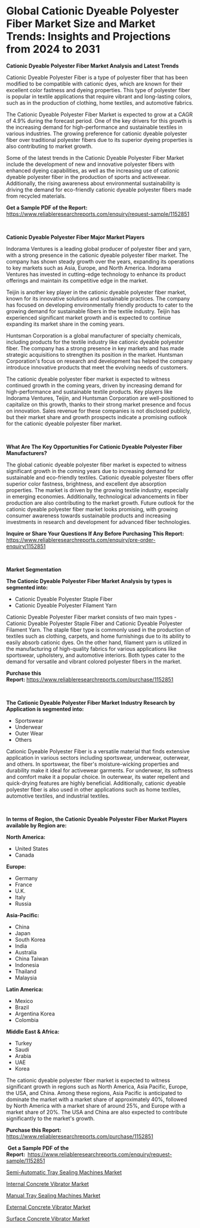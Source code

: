 <p><h1>Global Cationic Dyeable Polyester Fiber Market Size and Market Trends: Insights and Projections from 2024 to 2031</h1></p><p><strong>Cationic Dyeable Polyester Fiber Market Analysis and Latest Trends</strong></p>
<p><p>Cationic Dyeable Polyester Fiber is a type of polyester fiber that has been modified to be compatible with cationic dyes, which are known for their excellent color fastness and dyeing properties. This type of polyester fiber is popular in textile applications that require vibrant and long-lasting colors, such as in the production of clothing, home textiles, and automotive fabrics.</p><p>The Cationic Dyeable Polyester Fiber Market is expected to grow at a CAGR of 4.9% during the forecast period. One of the key drivers for this growth is the increasing demand for high-performance and sustainable textiles in various industries. The growing preference for cationic dyeable polyester fiber over traditional polyester fibers due to its superior dyeing properties is also contributing to market growth.</p><p>Some of the latest trends in the Cationic Dyeable Polyester Fiber Market include the development of new and innovative polyester fibers with enhanced dyeing capabilities, as well as the increasing use of cationic dyeable polyester fiber in the production of sports and activewear. Additionally, the rising awareness about environmental sustainability is driving the demand for eco-friendly cationic dyeable polyester fibers made from recycled materials.</p></p>
<p><strong>Get a Sample PDF of the Report:&nbsp;</strong> <a href="https://www.reliableresearchreports.com/enquiry/request-sample/1152851">https://www.reliableresearchreports.com/enquiry/request-sample/1152851</a></p>
<p>&nbsp;</p>
<p><strong>Cationic Dyeable Polyester Fiber Major Market Players</strong></p>
<p><p>Indorama Ventures is a leading global producer of polyester fiber and yarn, with a strong presence in the cationic dyeable polyester fiber market. The company has shown steady growth over the years, expanding its operations to key markets such as Asia, Europe, and North America. Indorama Ventures has invested in cutting-edge technology to enhance its product offerings and maintain its competitive edge in the market.</p><p>Teijin is another key player in the cationic dyeable polyester fiber market, known for its innovative solutions and sustainable practices. The company has focused on developing environmentally friendly products to cater to the growing demand for sustainable fibers in the textile industry. Teijin has experienced significant market growth and is expected to continue expanding its market share in the coming years.</p><p>Huntsman Corporation is a global manufacturer of specialty chemicals, including products for the textile industry like cationic dyeable polyester fiber. The company has a strong presence in key markets and has made strategic acquisitions to strengthen its position in the market. Huntsman Corporation's focus on research and development has helped the company introduce innovative products that meet the evolving needs of customers.</p><p>The cationic dyeable polyester fiber market is expected to witness continued growth in the coming years, driven by increasing demand for high-performance and sustainable textile products. Key players like Indorama Ventures, Teijin, and Huntsman Corporation are well-positioned to capitalize on this growth, thanks to their strong market presence and focus on innovation. Sales revenue for these companies is not disclosed publicly, but their market share and growth prospects indicate a promising outlook for the cationic dyeable polyester fiber market.</p></p>
<p>&nbsp;</p>
<p><strong>What Are The Key Opportunities For Cationic Dyeable Polyester Fiber Manufacturers?</strong></p>
<p><p>The global cationic dyeable polyester fiber market is expected to witness significant growth in the coming years due to increasing demand for sustainable and eco-friendly textiles. Cationic dyeable polyester fibers offer superior color fastness, brightness, and excellent dye absorption properties. The market is driven by the growing textile industry, especially in emerging economies. Additionally, technological advancements in fiber production are also contributing to the market growth. Future outlook for the cationic dyeable polyester fiber market looks promising, with growing consumer awareness towards sustainable products and increasing investments in research and development for advanced fiber technologies.</p></p>
<p><strong>Inquire or Share Your Questions If Any Before Purchasing This Report:</strong> <a href="https://www.reliableresearchreports.com/enquiry/pre-order-enquiry/1152851">https://www.reliableresearchreports.com/enquiry/pre-order-enquiry/1152851</a></p>
<p>&nbsp;</p>
<p><strong>Market Segmentation</strong></p>
<p><strong>The Cationic Dyeable Polyester Fiber Market Analysis by types is segmented into:</strong></p>
<p><ul><li>Cationic Dyeable Polyester Staple Fiber</li><li>Cationic Dyeable Polyester Filament Yarn</li></ul></p>
<p><p>Cationic Dyeable Polyester Fiber market consists of two main types - Cationic Dyeable Polyester Staple Fiber and Cationic Dyeable Polyester Filament Yarn. The staple fiber type is commonly used in the production of textiles such as clothing, carpets, and home furnishings due to its ability to easily absorb cationic dyes. On the other hand, filament yarn is utilized in the manufacturing of high-quality fabrics for various applications like sportswear, upholstery, and automotive interiors. Both types cater to the demand for versatile and vibrant colored polyester fibers in the market.</p></p>
<p><strong>Purchase this Report:&nbsp;</strong><a href="https://www.reliableresearchreports.com/purchase/1152851">https://www.reliableresearchreports.com/purchase/1152851</a></p>
<p>&nbsp;</p>
<p><strong>The Cationic Dyeable Polyester Fiber Market Industry Research by Application is segmented into:</strong></p>
<p><ul><li>Sportswear</li><li>Underwear</li><li>Outer Wear</li><li>Others</li></ul></p>
<p><p>Cationic Dyeable Polyester Fiber is a versatile material that finds extensive application in various sectors including sportswear, underwear, outerwear, and others. In sportswear, the fiber's moisture-wicking properties and durability make it ideal for activewear garments. For underwear, its softness and comfort make it a popular choice. In outerwear, its water repellent and quick-drying features are highly beneficial. Additionally, cationic dyeable polyester fiber is also used in other applications such as home textiles, automotive textiles, and industrial textiles.</p></p>
<p>&nbsp;</p>
<p><strong>In terms of Region, the Cationic Dyeable Polyester Fiber Market Players available by Region are:</strong></p>
<p>
    <p> <strong> North America: </strong>
        <ul>
            <li>United States</li>
            <li>Canada</li>
        </ul>
        </p> 
    <p> <strong> Europe: </strong>
        <ul>
            <li>Germany</li>
            <li>France</li>
            <li>U.K.</li>
            <li>Italy</li>
            <li>Russia</li>
        </ul>
        </p> 
    <p> <strong> Asia-Pacific: </strong>
        <ul>
            <li>China</li>
            <li>Japan</li>
            <li>South Korea</li>
            <li>India</li>
            <li>Australia</li>
            <li>China Taiwan</li>
            <li>Indonesia</li>
            <li>Thailand</li>
            <li>Malaysia</li>
        </ul>
        </p> 
    <p> <strong> Latin America: </strong>
        <ul>
            <li>Mexico</li>
            <li>Brazil</li>
            <li>Argentina Korea</li>
            <li>Colombia</li>
        </ul>
        </p> 
    <p> <strong> Middle East & Africa: </strong>
        <ul>
            <li>Turkey</li>
            <li>Saudi</li>
            <li>Arabia</li>
            <li>UAE</li>
            <li>Korea</li>
        </ul>
    </p>
    </p>
<p><p>The cationic dyeable polyester fiber market is expected to witness significant growth in regions such as North America, Asia Pacific, Europe, the USA, and China. Among these regions, Asia Pacific is anticipated to dominate the market with a market share of approximately 40%, followed by North America with a market share of around 25%, and Europe with a market share of 20%. The USA and China are also expected to contribute significantly to the market's growth.</p></p>
<p><strong>Purchase this Report: </strong><a href="https://www.reliableresearchreports.com/purchase/1152851">https://www.reliableresearchreports.com/purchase/1152851</a></p>
<p>&nbsp;<strong>Get a Sample PDF of the Report:&nbsp;&nbsp;</strong><a href="https://www.reliableresearchreports.com/enquiry/request-sample/1152851">https://www.reliableresearchreports.com/enquiry/request-sample/1152851</a></p>
<p><strong></strong></p>
<p><p><a href="https://medium.com/p/9b5aeae9cb2e/edit">Semi-Automatic Tray Sealing Machines Market</a></p><p><a href="https://medium.com/p/65bff596af57/edit">Internal Concrete Vibrator Market</a></p><p><a href="https://medium.com/p/0ccc092d5e18/edit">Manual Tray Sealing Machines Market</a></p><p><a href="https://medium.com/p/b98a4c7c3e87/edit">External Concrete Vibrator Market</a></p><p><a href="https://medium.com/p/912bafc41980/edit">Surface Concrete Vibrator Market</a></p></p>